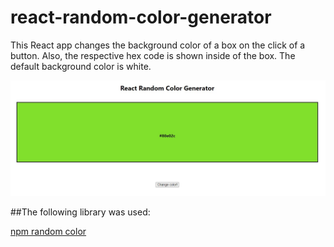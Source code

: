 # react-random-color-generator

This React app changes the background color of a box on the click of a button. Also, the respective hex code is shown inside of the box. The default background color is white.

![Screenshot](/screenshot.jpg)

##The following library was used:

[npm random color](https://www.npmjs.com/package/randomcolor)
